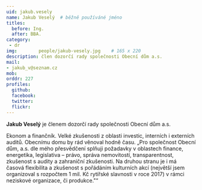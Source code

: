 ```yaml
---
uid: jakub.vesely
name: Jakub Veselý	# běžně používáné jméno
titles:
  before: Ing.
  after: BBA.
category:
 - dr
img: 		people/jakub-vesely.jpg    # 165 x 220
description: člen dozorčí rady společnosti Obecní dům a.s.
mail:
- jakub_v@seznam.cz
mob: 
orddr: 227
profiles:
  github:                 
  facebook: 		  
  twitter: 		  
  flickr:     		  
---
```


**Jakub Veselý** je členem dozorčí rady společnosti Obecní dům a.s.

Ekonom a finančník. Velké zkušenosti z oblasti investic, interních i externích auditů. Obecnímu domu by rád věnoval hodně času. „Pro společnost Obecní dům, a.s. dle mého přesvědčení splňuji požadavky v oblastech finance, energetika, legislativa – právo, správa nemovitostí, transparentnost, zkušenost s audity a zahraniční zkušenosti. Na druhou stranu je i má časová flexibilita a zkušenost s pořádáním kulturních akcí (největší jsem organizoval s rozpočtem 1 mil. Kč rytířské slavnosti v roce 2017) v rámci neziskové organizace, či produkce."“
